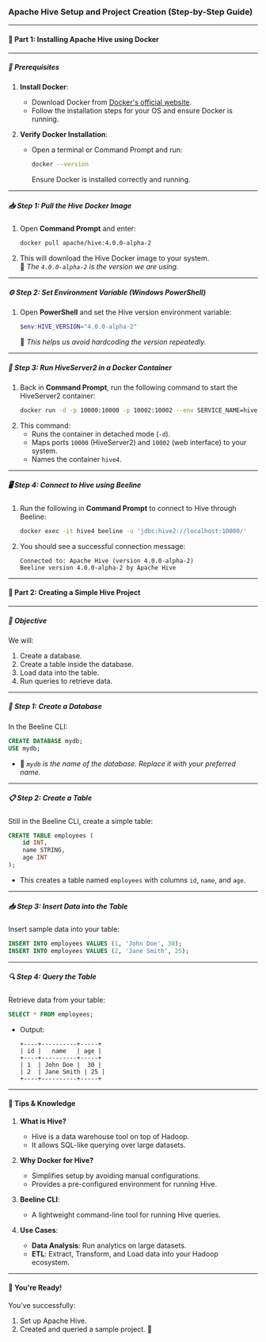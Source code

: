 ### **Apache Hive Setup and Project Creation (Step-by-Step Guide)**

---

#### **🐝 Part 1: Installing Apache Hive using Docker**

---

##### **🔧 Prerequisites**
1. **Install Docker**:
   - Download Docker from [Docker's official website](https://www.docker.com/).
   - Follow the installation steps for your OS and ensure Docker is running.

2. **Verify Docker Installation**:
   - Open a terminal or Command Prompt and run:
     ```bash
     docker --version
     ```
     Ensure Docker is installed correctly and running.

---

##### **📥 Step 1: Pull the Hive Docker Image**
1. Open **Command Prompt** and enter:
   ```bash
   docker pull apache/hive:4.0.0-alpha-2
   ```
2. This will download the Hive Docker image to your system.  
   📝 *The `4.0.0-alpha-2` is the version we are using.*

---

##### **⚙️ Step 2: Set Environment Variable (Windows PowerShell)**
1. Open **PowerShell** and set the Hive version environment variable:
   ```powershell
   $env:HIVE_VERSION="4.0.0-alpha-2"
   ```
   📝 *This helps us avoid hardcoding the version repeatedly.*

---

##### **🚀 Step 3: Run HiveServer2 in a Docker Container**
1. Back in **Command Prompt**, run the following command to start the HiveServer2 container:
   ```bash
   docker run -d -p 10000:10000 -p 10002:10002 --env SERVICE_NAME=hiveserver2 --name hive4 apache/hive:4.0.0-alpha-2
   ```
2. This command:
   - Runs the container in detached mode (`-d`).
   - Maps ports `10000` (HiveServer2) and `10002` (web interface) to your system.
   - Names the container `hive4`.

---

##### **🖥️ Step 4: Connect to Hive using Beeline**
1. Run the following in **Command Prompt** to connect to Hive through Beeline:
   ```bash
   docker exec -it hive4 beeline -u 'jdbc:hive2://localhost:10000/'
   ```
2. You should see a successful connection message:
   ```
   Connected to: Apache Hive (version 4.0.0-alpha-2)
   Beeline version 4.0.0-alpha-2 by Apache Hive
   ```

---

#### **📂 Part 2: Creating a Simple Hive Project**

---

##### **🎯 Objective**
We will:
1. Create a database.
2. Create a table inside the database.
3. Load data into the table.
4. Run queries to retrieve data.

---

##### **💾 Step 1: Create a Database**
In the Beeline CLI:
```sql
CREATE DATABASE mydb;
USE mydb;
```
- 📝 *`mydb` is the name of the database. Replace it with your preferred name.*

---

##### **📋 Step 2: Create a Table**
Still in the Beeline CLI, create a simple table:
```sql
CREATE TABLE employees (
    id INT,
    name STRING,
    age INT
);
```
- This creates a table named `employees` with columns `id`, `name`, and `age`.

---

##### **📥 Step 3: Insert Data into the Table**
Insert sample data into your table:
```sql
INSERT INTO employees VALUES (1, 'John Doe', 30);
INSERT INTO employees VALUES (2, 'Jane Smith', 25);
```

---

##### **🔍 Step 4: Query the Table**
Retrieve data from your table:
```sql
SELECT * FROM employees;
```
- Output:
  ```
  +----+----------+-----+
  | id |   name   | age |
  +----+----------+-----+
  | 1  | John Doe |  30 |
  | 2  | Jane Smith | 25 |
  +----+----------+-----+
  ```

---

#### **🌟 Tips & Knowledge**

1. **What is Hive?**
   - Hive is a data warehouse tool on top of Hadoop.
   - It allows SQL-like querying over large datasets.

2. **Why Docker for Hive?**
   - Simplifies setup by avoiding manual configurations.
   - Provides a pre-configured environment for running Hive.

3. **Beeline CLI**:
   - A lightweight command-line tool for running Hive queries.

4. **Use Cases**:
   - **Data Analysis**: Run analytics on large datasets.
   - **ETL**: Extract, Transform, and Load data into your Hadoop ecosystem.

---

#### **🎉 You're Ready!**
You’ve successfully:
1. Set up Apache Hive.
2. Created and queried a sample project.  🐝
